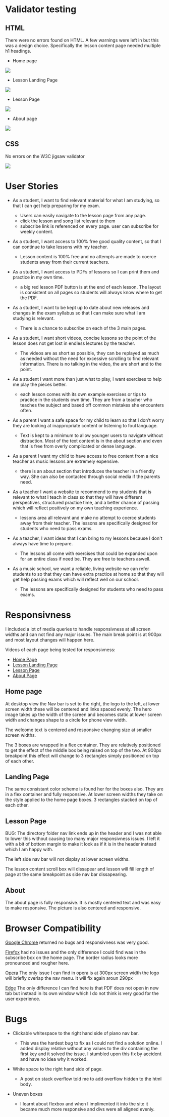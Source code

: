 # Validator testing 

## HTML 

There were no errors found on HTML. A few warnings were left in but this was a design choice. Specifically the lesson content page needed multiple h1 headings.

- Home page

<img src="assets/testing/test-index.png">

- Lesson Landing Page

<img src="assets/testing/test-landing.png">

- Lesson Page

<img src="assets/testing/test-lesson.png">

- About page

<img src="assets/testing/test-about.png">

## CSS

No errors on the W3C jigsaw validator

<img src="assets/testing/css-validator.png">

# User Stories

- As a student, I want to find relevant material for what I am studying, so that I can get help
preparing for my exam.  

  - Users can easily navigate to the lesson page from any page. 
  - click the lesson and song list relevant to them
  - subscribe link is referenced on every page. user can subscribe for weekly content.

- As a student, I want access to 100% free good quality content, so that I can continue to take
lessons with my teacher.

  - Lesson content is 100% free and no attempts are made to coerce students away from their current teachers.

- As a student, I want access to PDFs of lessons so I can print them and practice in my own time.

  - a big red lesson PDF button is at the end of each lesson. The layout is consistent on all pages so students will always know where to get the PDF. 

- As a student, I want to be kept up to date about new releases and changes in the exam syllabus
so that I can make sure what I am studying is relevant.

  - There is a chance to subscribe on each of the 3 main pages. 

- As a student, I want short videos, concise lessons so the point of the lesson does not get lost in
endless lectures by the teacher.

  - The videos are as short as possible, they can be replayed as much as needed without the need for excessive scrolling to find relevant information. There is no talking in the video, the are short and to the point.

- As a student I want more than just what to play, I want exercises to help me play the pieces
better.

  - each lesson comes with its own example exercises or tips to practice in the students own time. They are from a teacher who teaches the subject and based off common mistakes she encounters often.

- As a parent I want a safe space for my child to learn so that I don’t worry they are looking at
inappropriate content or listening to foul language.

  - Text is kept to a minimum to allow younger users to navigate without distraction. Most of the text content is in the about section and even that is free from overly complicated or dense language. 

- As a parent I want my child to have access to free content from a nice teacher as music lessons
are extremely expensive.

  - there is an about section that introduces the teacher in a friendly way. She can also be contacted through social media if the parents need. 

- As a teacher I want a website to recommend to my students that is relevant to what I teach in
class so that they will have different perspectives, structured practice time, and a better chance
of passing which will reflect positively on my own teaching experience.
  
  - lessons area all relevant and make no attempt to coerce students away from their teacher. The lessons are specifically designed for students who need to pass exams.

- As a teacher, I want ideas that I can bring to my lessons because I don't always have time to
prepare.

  - The lessons all come with exercises that could be expanded upon for an entire class if need be. They are free to teachers aswell.

- As a music school, we want a reliable, living website we can refer students to so that they can
have extra practice at home so that they will get help passing exams which will reflect well on
our school.

  - The lessons are specifically designed for students who need to pass exams.

# Responsivness
I included a lot of media queries to handle responsivness at all screen widths and can not find any major issues. The main break point is at 900px and most layout changes will happen here.

Videos of each page being tested for responsivness:
- [Home Page](https://youtu.be/_Oz8P8lBNGQ)
- [Lesson Landing Page](https://youtu.be/k1Jt58bt__k)
- [Lesson Page](https://youtu.be/kexqcdu05E8)
- [About Page](https://youtu.be/ROMKPScvxoU)
## Home page
At desktop view the Nav bar is set to the right, the logo to the left, at lower screen width these will be centered and links spaced evenly. The hero image takes up the width of the screen and becomes static at lower screen width and changes shape to a circle for phone view width. 

The welcome text is centered and responsive changing size at smaller screen widths. 

The 3 boxes are wrapped in a flex container. They are relatively positioned to get the effect of the middle box being raised on top of the two. At 900px breakpoint this effect will change to 3 rectangles simply positioned on top of each other. 

## Landing Page

The same consistant color scheme is found her for the boxes also. They are in a flex container and fully responsive. At lower screen widths they take on the style applied to the home page boxes. 3 rectangles stacked on top of each other. 

## Lesson Page

BUG: The directory folder nav link ends up in the header and I was not able to lower this without causing too many major responsivness issues. I left it with a bit of bottom margin to make it look as if it is in the header instead which I am happy with. 

The left side nav bar will not display at lower screen widths. 

The lesson content scroll box will dissapear and lesson will fill length of page at the same breakpoint as side nav bar dissapearing. 

## About 

The about page is fully responsive. It is mostly centered text and was easy to make responsive. The picture is also centered and responsive. 

# Browser Compatibility

[Google Chrome](https://www.google.com/chrome/?brand=FHFK&gclid=CjwKCAjw092IBhAwEiwAxR1lRnrDJkW2rc2m-_DsqG2ISAAChH0tbKgopfm-3BMuide3ikPssZgvWhoCsVUQAvD_BwE&gclsrc=aw.ds)
returned no bugs and responsivness was very good. 

[Firefox](https://www.mozilla.org/en-US/firefox/) had no issues and the only difference I could find was in the subscribe box on the home page. The border radius looks more pronounced and rougher here. 

[Opera](www.opera.com) The only issue I can find in opera is at 300px screen width the logo will briefly overlap the nav menu. It will fix again aroun 290px

[Edge](https://www.microsoft.com/en-us/edge) The only difference I can find here is that PDF does not open in new tab but instead in its own window which I do not think is very good for the user experience.

# Bugs 

- Clickable whitespace to the right hand side of piano nav bar.
  - This was the hardest bug to fix as I could not find a solution online. I added display relative without any values to the div containing the first key and it solved the issue. I stumbled upon this fix by accident and have no idea why it worked. 

- White space to the right hand side of page. 
  - A post on stack overflow told me to add overflow hidden to the html body. 

- Uneven boxes 
  - I learnt about flexbox and when I implimented it into the site it became much more responsive and divs were all aligned evenly. 



